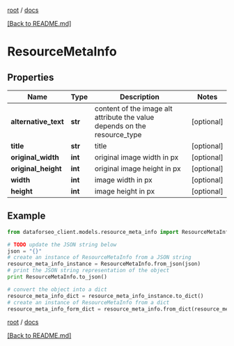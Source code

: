 [root](./../ "root") / [docs](./ "docs")

[[Back to README.md]](./../README.md "[Back to README.md]")

# ResourceMetaInfo

## Properties

Name | Type | Description | Notes
------------ | ------------- | ------------- | -------------
**alternative_text** | **str** | content of the image alt attribute the value depends on the resource_type | [optional]
**title** | **str** | title | [optional]
**original_width** | **int** | original image width in px | [optional]
**original_height** | **int** | original image height in px | [optional]
**width** | **int** | image width in px | [optional]
**height** | **int** | image height in px | [optional]

## Example

```python
from dataforseo_client.models.resource_meta_info import ResourceMetaInfo

# TODO update the JSON string below
json = "{}"
# create an instance of ResourceMetaInfo from a JSON string
resource_meta_info_instance = ResourceMetaInfo.from_json(json)
# print the JSON string representation of the object
print ResourceMetaInfo.to_json()

# convert the object into a dict
resource_meta_info_dict = resource_meta_info_instance.to_dict()
# create an instance of ResourceMetaInfo from a dict
resource_meta_info_form_dict = resource_meta_info.from_dict(resource_meta_info_dict)
```

  

[root](./../ "root") / [docs](./ "docs")

[[Back to README.md]](./../README.md "[Back to README.md]")